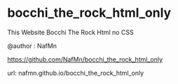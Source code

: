 # bocchi_the_rock_html_only
This Website Bocchi The Rock Html no CSS

@author : NafMn

https://github.com/NafMn/bocchi_the_rock_html_only


url: nafmn.github.io/bocchi_the_rock_html_only
